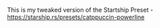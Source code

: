 This is my tweaked version of the Startship Preset - https://starship.rs/presets/catppuccin-powerline
